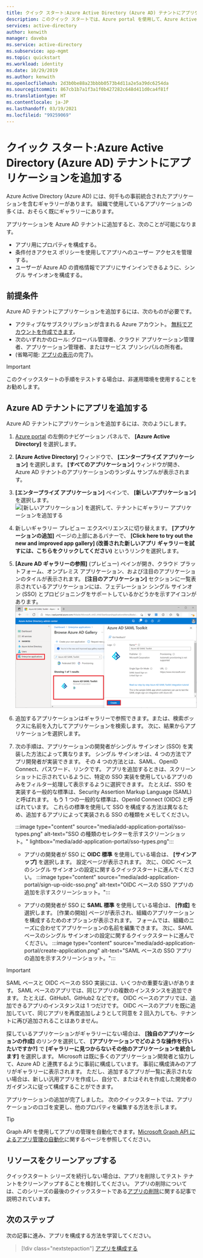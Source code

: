 ```yaml
---
title: クイック スタート:Azure Active Directory (Azure AD) テナントにアプリケーションを追加する
description: このクイック スタートでは、Azure portal を使用して、Azure Active Directory (Azure AD) テナントにギャラリー アプリケーションを追加します。
services: active-directory
author: kenwith
manager: daveba
ms.service: active-directory
ms.subservice: app-mgmt
ms.topic: quickstart
ms.workload: identity
ms.date: 10/29/2019
ms.author: kenwith
ms.openlocfilehash: 2d3b0be88a23bbbb0573b4d11a2e5a39dc6254da
ms.sourcegitcommit: 867cb1b7a1f3a1f0b427282c648d411d0ca4f81f
ms.translationtype: HT
ms.contentlocale: ja-JP
ms.lasthandoff: 03/19/2021
ms.locfileid: "99259069"
---
```

# <a name="quickstart-add-an-application-to-your-azure-active-directory-azure-ad-tenant"></a>クイック スタート:Azure Active Directory (Azure AD) テナントにアプリケーションを追加する

Azure Active Directory (Azure AD) には、何千もの事前統合されたアプリケーションを含むギャラリーがあります。 組織で使用しているアプリケーションの多くは、おそらく既にギャラリーにあります。

アプリケーションを Azure AD テナントに追加すると、次のことが可能になります。

- アプリ用にプロパティを構成する。
- 条件付きアクセス ポリシーを使用してアプリへのユーザー アクセスを管理する。
- ユーザーが Azure AD の資格情報でアプリにサインインできるように、シングル サインオンを構成する。

## <a name="prerequisites"></a>前提条件

Azure AD テナントにアプリケーションを追加するには、次のものが必要です。

- アクティブなサブスクリプションが含まれる Azure アカウント。 [無料でアカウントを作成できます](https://azure.microsoft.com/free/?WT.mc_id=A261C142F)。
- 次のいずれかのロール: グローバル管理者、クラウド アプリケーション管理者、アプリケーション管理者、またはサービス プリンシパルの所有者。
- (省略可能: [アプリの表示](view-applications-portal.md)の完了)。

>[!IMPORTANT]
>このクイックスタートの手順をテストする場合は、非運用環境を使用することをお勧めします。

## <a name="add-an-app-to-your-azure-ad-tenant"></a>Azure AD テナントにアプリを追加する

Azure AD テナントにアプリケーションを追加するには、次のようにします。

1. [Azure portal](https://portal.azure.com) の左側のナビゲーション パネルで、 **[Azure Active Directory]** を選択します。
2. **[Azure Active Directory]** ウィンドウで、 **[エンタープライズ アプリケーション]** を選択します。 **[すべてのアプリケーション]** ウィンドウが開き、Azure AD テナントのアプリケーションのランダム サンプルが表示されます。
3. **[エンタープライズ アプリケーション]** ペインで、 **[新しいアプリケーション]** を選択します。 
    ![[新しいアプリケーション] を選択して、テナントにギャラリー アプリケーションを追加する](media/add-application-portal/new-application.png)
4. 新しいギャラリー プレビュー エクスペリエンスに切り替えます。 **[アプリケーションの追加]** ページの上部にあるバナーで、 **[Click here to try out the new and improved app gallery] (改善された新しいアプリ ギャラリーを試すには、こちらをクリックしてください)** というリンクを選択します。
5. **[Azure AD ギャラリーの参照]** (プレビュー) ペインが開き、クラウド プラットフォーム、オンプレミス アプリケーション、および注目のアプリケーションのタイルが表示されます。 **[注目のアプリケーション]** セクションに一覧表示されているアプリケーションには、フェデレーション シングル サインオン (SSO) とプロビジョニングをサポートしているかどうかを示すアイコンがあります。 
    ![名前またはカテゴリーでアプリを検索する](media/add-application-portal/browse-gallery.png)
6. 追加するアプリケーションはギャラリーで参照できます。または、検索ボックスに名前を入力してアプリケーションを検索します。 次に、結果からアプリケーションを選択します。 
7. 次の手順は、アプリケーションの開発者がシングル サインオン (SSO) を実装した方法によって異なります。 シングル サインオンは、4 つの方法でアプリ開発者が実装できます。 その 4 つの方法とは、SAML、OpenID Connect、パスワード、リンクです。 アプリを追加するときは、スクリーンショットに示されているように、特定の SSO 実装を使用しているアプリのみをフィルター処理して表示するように選択できます。 たとえば、SSO を実装する一般的な標準は、Security Assertion Markup Language (SAML) と呼ばれます。 もう 1 つの一般的な標準は、OpenId Connect (OIDC) と呼ばれています。 これらの標準を使用して SSO を構成する方法は異なるため、追加するアプリによって実装される SSO の種類をメモしてください。

    :::image type="content" source="media/add-application-portal/sso-types.png" alt-text="SSO の種類のセレクターを示すスクリーンショット。" lightbox="media/add-application-portal/sso-types.png":::

    - アプリの開発者が SSO に **OIDC 標準** を使用している場合は、 **[サインアップ]** を選択します。 設定ページが表示されます。 次に、OIDC ベースのシングル サインオンの設定に関するクイックスタートに進んでください。
    :::image type="content" source="media/add-application-portal/sign-up-oidc-sso.png" alt-text="OIDC ベースの SSO アプリの追加を示すスクリーンショット。":::

    - アプリの開発者が SSO に **SAML 標準** を使用している場合は、 **[作成]** を選択します。 [作業の開始] ページが表示され、組織のアプリケーションを構成するためのオプションが表示されます。 フォームでは、組織のニーズに合わせてアプリケーションの名前を編集できます。 次に、SAML ベースのシングル サインオンの設定に関するクイックスタートに進んでください。
    :::image type="content" source="media/add-application-portal/create-application.png" alt-text="SAML ベースの SSO アプリの追加を示すスクリーンショット。":::


> [!IMPORTANT]
> SAML ベースと OIDC ベースの SSO 実装には、いくつかの重要な違いがあります。 SAML ベースのアプリでは、同じアプリの複数のインスタンスを追加できます。 たとえば、GitHub1、GitHub2 などです。 OIDC ベースのアプリでは、追加できるアプリのインスタンスは 1 つだけです。 OIDC ベースのアプリを既に追加していて、同じアプリを再度追加しようとして同意を 2 回入力しても、テナントに再び追加されることはありません。

探しているアプリケーションがギャラリーにない場合は、 **[独自のアプリケーションの作成]** のリンクを選択して、 **[アプリケーションでどのような操作を行いたいですか?]** で **[ギャラリーに見つからないその他のアプリケーションを統合します]** を選択します。 Microsoft は既に多くのアプリケーション開発者と協力して、Azure AD と連携するように事前に構成しています。 事前に構成済みのアプリがギャラリーに表示されます。 ただし、追加するアプリが一覧に表示されない場合は、新しい汎用アプリを作成し、自分で、またはそれを作成した開発者のガイダンスに従って構成することができます。

アプリケーションの追加が完了しました。 次のクイックスタートでは、アプリケーションのロゴを変更し、他のプロパティを編集する方法を示します。

> [!TIP]
> Graph API を使用してアプリの管理を自動化できます。[Microsoft Graph API によるアプリ管理の自動化](/graph/application-saml-sso-configure-api)に関するページを参照してください。

## <a name="clean-up-resources"></a>リソースをクリーンアップする

クイックスタート シリーズを続行しない場合は、アプリを削除してテスト テナントをクリーンアップすることを検討してください。 アプリの削除については、このシリーズの最後のクイックスタートである[アプリの削除](delete-application-portal.md)に関する記事で説明されています。

## <a name="next-steps"></a>次のステップ

次の記事に進み、アプリを構成する方法を学習してください。
> [!div class="nextstepaction"]
> [アプリを構成する](add-application-portal-configure.md)